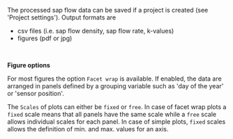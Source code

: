 
The processed sap flow data can be saved if a project is created (see 'Project settings'). Output formats are

- csv files (i.e. sap flow density, sap flow rate, k-values)
- figures (pdf or jpg)

<br>

**Figure options**

For most figures the option `Facet wrap` is available. If enabled, the data are arranged in panels defined by a grouping variable such as 'day of the year' or 'sensor position'.

The `Scales` of plots can either be `fixed` or `free`. In case of facet wrap plots a `fixed` scale means that all panels have the same scale while a `free` scale allows individual scales for each panel. In case of simple plots, `fixed` scales allows the definition of min. and max. values for an axis.

